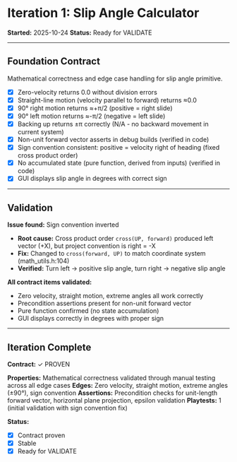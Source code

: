 # Iteration 1: Slip Angle Calculator

**Started:** 2025-10-24
**Status:** Ready for VALIDATE

---

<!-- BEGIN: ITERATE/CONTRACT -->
## Foundation Contract

Mathematical correctness and edge case handling for slip angle primitive.

- [x] Zero-velocity returns 0.0 without division errors
- [x] Straight-line motion (velocity parallel to forward) returns ≈0.0
- [x] 90° right motion returns ≈+π/2 (positive = right slide)
- [x] 90° left motion returns ≈-π/2 (negative = left slide)
- [x] Backing up returns ±π correctly (N/A - no backward movement in current system)
- [x] Non-unit forward vector asserts in debug builds (verified in code)
- [x] Sign convention consistent: positive = velocity right of heading (fixed cross product order)
- [x] No accumulated state (pure function, derived from inputs) (verified in code)
- [x] GUI displays slip angle in degrees with correct sign
<!-- END: ITERATE/CONTRACT -->

---

<!-- BEGIN: ITERATE/VALIDATION -->
## Validation

**Issue found:** Sign convention inverted
- **Root cause:** Cross product order `cross(UP, forward)` produced left vector (+X), but project convention is right = -X
- **Fix:** Changed to `cross(forward, UP)` to match coordinate system (math_utils.h:104)
- **Verified:** Turn left → positive slip angle, turn right → negative slip angle

**All contract items validated:**
- Zero velocity, straight motion, extreme angles all work correctly
- Precondition assertions present for non-unit forward vector
- Pure function confirmed (no state accumulation)
- GUI displays correctly in degrees with proper sign
<!-- END: ITERATE/VALIDATION -->

---

<!-- BEGIN: ITERATE/COMPLETE -->
## Iteration Complete

**Contract:** ✓ PROVEN

**Properties:** Mathematical correctness validated through manual testing across all edge cases
**Edges:** Zero velocity, straight motion, extreme angles (±90°), sign convention
**Assertions:** Precondition checks for unit-length forward vector, horizontal plane projection, epsilon validation
**Playtests:** 1 (initial validation with sign convention fix)

**Status:**
- [x] Contract proven
- [x] Stable
- [x] Ready for VALIDATE
<!-- END: ITERATE/COMPLETE -->

